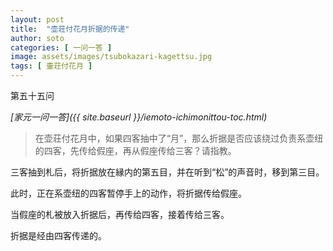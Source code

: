 ```yaml
---
layout: post
title:  "壶荘付花月折据的传递"
author: soto
categories: [ 一问一答 ]
image: assets/images/tsubokazari-kagettsu.jpg
tags: [ 壷荘付花月 ]
---
```


第五十五问

*[家元一问一答]({{ site.baseurl }}/iemoto-ichimonittou-toc.html)*

> 在壶荘付花月中，如果四客抽中了“月”，那么折据是否应该绕过负责系壶纽的四客，先传给假座，再从假座传给三客？请指教。

三客抽到札后，将折据放在縁内的第五目，并在听到“松”的声音时，移到第三目。

此时，正在系壶纽的四客暂停手上的动作，将折据传给假座。

当假座的札被放入折据后，再传给四客，接着传给三客。

折据是经由四客传递的。